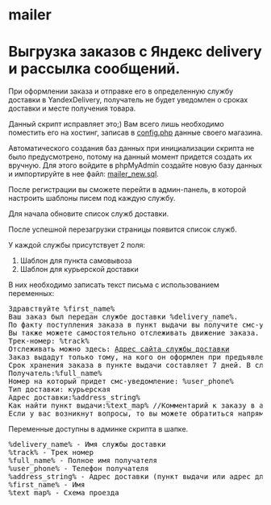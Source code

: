 # mailer
<h1>Выгрузка заказов с Яндекс delivery и рассылка сообщений.</h1>

<p>При оформлении заказа и отправке его в определенную службу доставки в YandexDelivery,
получатель не будет уведомлен о сроках доставки и месте получения товара.</p>

<p>Данный скрипт исправляет это;) 
Вам всего лишь необходимо поместить его на хостинг, записав в <a href="https://github.com/Wolflirik/mailer/blob/master/libs/config.php">config.php</a> данные своего магазина.</p>

<p>Автоматического создания баз данных при инициализации скрипта не было предусмотрено, потому на данный момент придется создать их вручную. 
Для этого войдите в phpMyAdmin создайте новую базу данных и импортируйте в нее файл: <a href="https://github.com/Wolflirik/mailer/blob/master/mailer_new.sql">mailer_new.sql</a>.</p>

<p>После регистрации вы сможете перейти в админ-панель, в которой настроить шаблоны писем под каждую службу.</p>
<p>Для начала обновите список служб доставки.</p>
<p>После успешной перезагрузки страницы появится список служб.</p>

<p>У каждой службы присутствует 2 поля:</p>
<ol>
 <li>Шаблон для пункта самовывоза</li>
 <li>Шаблон для курьерской доставки</li>
</ol>

<p>В них необходимо записать текст письма с использованием переменных:</p>
<pre>
Здравствуйте %first_name%
Ваш заказ был передан службе доставки %delivery_name%. 
По факту поступления заказа в пункт выдачи вы получите смс-уведомление. 
Вы также можете самостоятельно отслеживать движение заказа. 
Трек-номер: %track% 
Отслеживать можно здесь: <a href="https://kirillvolkov.me/">Адрес сайта службы доставки</a>
Заказ выдадут только тому, на кого он оформлен при предъявлении паспорта. 
Срок хранения заказа в пункте выдачи составляет 7 дней. В случае если заказ не будет забран в указанный интервал, он вернется обратно к нам. Повторная отправка заказа оплачивается полностью. В случае отказа от заказа деньги за доставку не возвращаются.
Получатель:%full_name% 
Номер на который придет смс-уведомление: %user_phone% 
Тип доставки: курьерская 
Адрес доставки:%address_string% 
Как найти пункт выдачи:%text_map% //Комментарий к заказу в админ панели YandexDelivery
Если у вас возникнут вопросы, то вы можете обратиться напрямую в службу доставки %delivery_name% по номеру телефона +7 (800) 250-44-34 или к нам.
</pre>

<p>Переменные доступны в админке скрипта в шапке.</p>
<pre>
%delivery_name% - Имя службы доставки
%track% - Трек номер
%full_name% - Полное имя получателя
%user_phone% - Телефон получателя
%address_string% - Адрес доставки (пункт выдачи или адрес для курьера)
%first_name% - Имя
%text_map% - Схема проезда
</pre>


